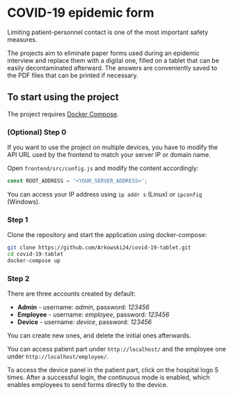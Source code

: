 # COVID-19 epidemic form

Limiting patient-personnel contact is one of the most important safety measures. 

The projects aim to eliminate paper forms used during an epidemic interview and replace them with a digital one, filled on a tablet that can be easily decontaminated afterward. 
The answers are conveniently saved to the PDF files that can be printed if necessary.

## To start using the project

The project requires [Docker Compose](https://docs.docker.com/compose/).


### (Optional) Step 0

If you want to use the project on multiple devices, you have to modify the API URL used by the frontend to match your server IP or domain name.

Open `frontend/src/config.js` and modify the content accordingly:

```javascript
const ROOT_ADDRESS = '<YOUR_SERVER_ADDRESS>';
```

You can access your IP address using `ip addr s` (Linux) or `ipconfig` (Windows).

### Step 1

Clone the repository and start the application using docker-compose:

```bash
git clone https://github.com/Arkowski24/covid-19-tablet.git
cd covid-19-tablet 
docker-compose up
```

### Step 2

There are three accounts created by default:
* **Admin** - username: *admin*, password: *123456*
* **Employee** - username: *employee*, password: *123456*
* **Device** - username: *device*, password: *123456*

You can create new ones, and delete the initial ones afterwards.

You can access patient part under `http://localhost/` 
and the employee one under `http://localhost/employee/`.

To access the device panel in the patient part, click on the hospital logo 5 times. After a successful login, the continuous mode is enabled, which enables employees to send forms directly to the device.
